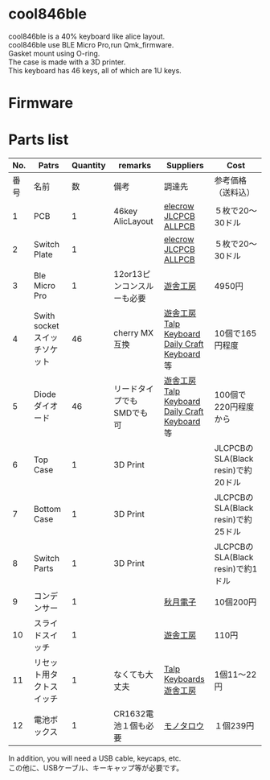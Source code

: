 # cool846ble


cool846ble is a 40% keyboard like alice layout.
<br>
cool846ble use BLE Micro Pro,run Qmk_firmware.
<br>
Gasket mount using O-ring.
<br>
The case is made with a 3D printer.
<br>
This keyboard has 46 keys, all of which are 1U keys.
<br>

# Firmware



# Parts list

| No. | Patrs | Quantity | remarks | Suppliers | Cost |
|--|--|--|--|--|--|
|番号|名前|数|備考|調達先|参考価格（送料込）|<br>
|1|PCB|1|46key AlicLayout|[elecrow](https://www.elecrow.com)<br>[JLCPCB](https://jlcpcb.com)<br>[ALLPCB](https://www.allpcb.com)|５枚で20〜30ドル|<br>
|2|Switch Plate|1||[elecrow](https://www.elecrow.com)<br>[JLCPCB](https://jlcpcb.com)<br>[ALLPCB](https://www.allpcb.com)|５枚で20〜30ドル|<br>
|3|Ble Micro Pro|1|12or13ピンコンスルーも必要|[遊舎工房](https://shop.yushakobo.jp/products/ble-micro-pro?_pos=1&_sid=192f46387&_ss=r)|4950円|
|4|Swith socket<br>スイッチソケット|46|cherry MX互換|[遊舎工房](https://yushakobo.jp)<br>[Talp Keyboard](https://talpkeyboard.net)<br>[Daily Craft Keyboard](https://shop.dailycraft.jp)等|10個で165円程度|
|5|Diode<br>ダイオード|46|リードタイプでもSMDでも可|[遊舎工房](https://yushakobo.jp)<br>[Talp Keyboard](https://talpkeyboard.net)<br>[Daily Craft Keyboard](https://shop.dailycraft.jp)等|100個で220円程度から|
|6|Top Case|1|3D Print||JLCPCBのSLA(Black resin)で約20ドル|
|7|Bottom Case|1|3D Print||JLCPCBのSLA(Black resin)で約25ドル|
|8|Switch Parts|1|3D Print||JLCPCBのSLA(Black resin)で約1ドル|
|9|コンデンサー|1||[秋月電子](https://akizukidenshi.com/catalog/g/gP-02151/)|10個200円|
|10|スライドスイッチ|1||[遊舎工房](https://shop.yushakobo.jp/products/5624?variant=45044666007783)|110円|
|11|リセット用タクトスイッチ|1|なくても大丈夫|[Talp Keyboards](https://talpkeyboard.net/items/5fa258a5f0b10814d183347f)<br>[遊舎工房](https://shop.yushakobo.jp/products/a0800ts-01-1?pr_prod_strat=copurchase&pr_rec_id=ff9ba5a77&pr_rec_pid=6055716618401&pr_ref_pid=8228998578407&pr_seq=uniform)|1個11〜22円|
|12|電池ボックス|1|CR1632電池１個も必要|[モノタロウ](https://www.monotaro.com/p/8835/2765/)|１個239円|


In addition, you will need a USB cable, keycaps, etc.
<br>
この他に、USBケーブル、キーキャップ等が必要です。
<br>
